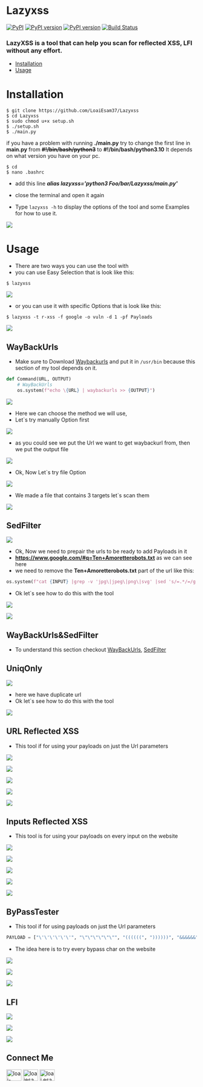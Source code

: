 # Lazyxss

[![PyPI](https://img.shields.io/pypi/pyversions/apache-superset.svg?maxAge=2592000)](https://pypi.python.org/pypi/apache-superset)
[![PyPI version](https://badge.fury.io/py/pandas.svg)](https://badge.fury.io/py/pandas)
[![PyPI version](https://badge.fury.io/py/matplot.svg)](https://badge.fury.io/py/matplot)
[![Build Status](https://github.com/apache/superset/workflows/Python/badge.svg)](https://github.com/tomnomnom/waybackurls)
### LazyXSS is a tool that can help you scan for reflected XSS, LFI without any effort.

* [Installation](#Installation)
* [Usage](#Usage)


# Installation

    $ git clone https://github.com/LoaiEsam37/Lazyxss
    $ cd Lazyxss
    $ sudo chmod u+x setup.sh
    $ ./setup.sh
    $ ./main.py

if you have a problem with running **./main.py**
try to change the first line in **main.py** from **~~#!/bin/bash/python3~~**
to **#!/bin/bash/python3.10**
It depends on what version you have on your pc.

    $ cd
    $ nano .bashrc

* add this line ***alias lazyxss='python3 Foo/bar/Lazyxss/main.py'*** 

* close the terminal and open it again

* Type ``lazyxss -h`` to display the options of the tool and some Examples for how to use it.

![](https://github.com/LoaiEsam37/Images/blob/main/Screenshot%202022-09-30%20140729.png)

# Usage

* There are two ways you can use the tool with 
* you can use Easy Selection that is look like this:
        
```
$ lazyxss
```

![](https://github.com/LoaiEsam37/Images/blob/main/Screenshot%202022-09-30%20142553.png)

* or you can use it with specific Options that is look like this:
```
$ lazyxss -t r-xss -f google -o vuln -d 1 -pf Payloads
```   
![](https://github.com/LoaiEsam37/Images/blob/main/9.png)

## WayBackUrls

   * Make sure to Download [Waybackurls](https://github.com/tomnomnom/waybackurls) and put it in ``/usr/bin`` because this section of my tool depends on it.
        
   ```python
   def Command(URL, OUTPUT)   
       # WayBackUrls
       os.system(f"echo \{URL} | waybackurls >> {OUTPUT}")
   ```

   ![](https://github.com/LoaiEsam37/Images/blob/main/Screenshot%202022-09-30%20140235.png)
      
   * Here we can choose the method we will use,
   * Let\`s try manually Option first
      
   ![](https://github.com/LoaiEsam37/Images/blob/main/Screenshot%202022-09-30%20140326.png)
      
   * as you could see we put the Url we want to get waybackurl from, then we put the output file
       
   ![](https://github.com/LoaiEsam37/Images/blob/main/Screenshot%202022-09-30%20142401.png)
      
   * Ok, Now Let\`s try file Option

   ![](https://github.com/LoaiEsam37/Images/blob/main/Screenshot%202022-09-30%20140535.png)
      
   * We made a file that contains 3 targets let\`s scan them

   ![](https://github.com/LoaiEsam37/Images/blob/main/Screenshot%202022-09-30%20140637.png)
     
     
## SedFilter

   ![](https://github.com/LoaiEsam37/Images/blob/main/Screenshot%202022-09-30%20142401.png)
   * Ok, Now we need to prepair the urls to be ready to add Payloads in it 
   * **https://www.google.com/#q=Ten+Amoretterobots.txt** as we can see here 
   * we need to remove the **Ten+Amoretterobots.txt** part of the url like this:

   ```python
   os.system(f"cat {INPUT} |grep -v 'jpg\|jpeg\|png\|svg' |sed 's/=.*/=/g' |uniq > {OUTPUT}")
   ```

   * Ok let\`s see how to do this with the tool

   ![](https://github.com/LoaiEsam37/Images/blob/main/1.png)
   
   ![](https://github.com/LoaiEsam37/Images/blob/main/3.png)
   
## WayBackUrls&SedFilter
   * To understand this section checkout [WayBackUrls](#WayBackUrls), [SedFilter](#SedFilter)
 
## UniqOnly

   ![](https://github.com/LoaiEsam37/Images/blob/main/5.png)
   
   * here we have duplicate url
   * Ok let\`s see how to do this with the tool
   
   ![](https://github.com/LoaiEsam37/Images/blob/main/10.png)
    
## URL Reflected XSS
  
  * This tool if for using your payloads on just the Url parameters
  
   ![](https://github.com/LoaiEsam37/Images/blob/main/11.png)
   
   ![](https://github.com/LoaiEsam37/Images/blob/main/12.png)
   
   ![](https://github.com/LoaiEsam37/Images/blob/main/13.png)
   
   ![](https://github.com/LoaiEsam37/Images/blob/main/14.png)
   
   ![](https://github.com/LoaiEsam37/Images/blob/main/16.png)

## Inputs Reflected XSS
   
   * This tool is for using your payloads on every input on the website
   
   ![](https://github.com/LoaiEsam37/Images/blob/main/11.png)
   
   ![](https://github.com/LoaiEsam37/Images/blob/main/12.png)
   
   ![](https://github.com/LoaiEsam37/Images/blob/main/13.png)
   
   ![](https://github.com/LoaiEsam37/Images/blob/main/14.png)
   
   ![](https://github.com/LoaiEsam37/Images/blob/main/16.png)
   
## ByPassTester
   
   * This tool if for using payloads on just the Url parameters
  
   ```python
   PAYLOAD = ["\'\'\'\'\'\'", "\"\"\"\"\"\"", "((((((", "))))))", "&&&&&&", ">>>>>>", "<<<<<<", "\\\\\\\\\\\\"]
   ```
   
   * The idea here is to try every bypass char on the website
   
   ![](https://github.com/LoaiEsam37/Images/blob/main/13.png)
   
   ![](https://github.com/LoaiEsam37/Images/blob/main/14.png)
   
   ![](https://github.com/LoaiEsam37/Images/blob/main/16.png)
   
   
## LFI

   ![](https://github.com/LoaiEsam37/Images/blob/main/13.png)
   
   ![](https://github.com/LoaiEsam37/Images/blob/main/14.png)
   
   ![](https://github.com/LoaiEsam37/Images/blob/main/16.png)

## Connect Me

<a href="https://linkedin.com/in/loai-esam-109971215" target="blank"><img align="center" src="https://raw.githubusercontent.com/rahuldkjain/github-profile-readme-generator/master/src/images/icons/Social/linked-in-alt.svg" alt="loai-esam-109971215" height="30" width="40" /></a>
<a href="https://stackoverflow.com/users/loaiesam27" target="blank"><img align="center" src="https://raw.githubusercontent.com/rahuldkjain/github-profile-readme-generator/master/src/images/icons/Social/stack-overflow.svg" alt="loaiesam27" height="30" width="40" /></a>
<a href="https://fb.com/loai.esam.16" target="blank"><img align="center" src="https://raw.githubusercontent.com/rahuldkjain/github-profile-readme-generator/master/src/images/icons/Social/facebook.svg" alt="loai.esam.16" height="30" width="40" /></a>
</p>

